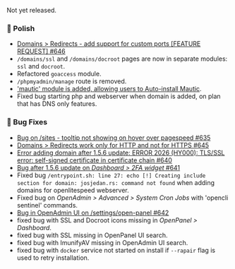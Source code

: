 Not yet released.

### 💅 Polish
- [Domains > Redirects - add support for custom ports [FEATURE REQUEST] #646](https://github.com/stefanpejcic/OpenPanel/issues/646)
- `/domains/ssl` and `/domains/docroot` pages are now in separate modules: `ssl` and `docroot`.
- Refactored `goaccess` module.
- `/phpmyadmin/manage` route is removed.
- ['mautic' module is added, allowing users to Auto-install Mautic](/docs/articles/websites/how-to-install-mautic-with-openpanel/).
- Fixed bug starting php and webserver when domain is added, on plan that has DNS only features.

### 🐛 Bug Fixes
- [Bug on /sites - tooltip not showing on hover over pagespeed #635](https://github.com/stefanpejcic/OpenPanel/issues/635)
- [Domains > Redirects work only for HTTP and not for HTTPS #645](https://github.com/stefanpejcic/OpenPanel/issues/645)
- [Error adding domain after 1.5.6 update: ERROR 2026 (HY000): TLS/SSL error: self-signed certificate in certificate chain #640](https://github.com/stefanpejcic/OpenPanel/issues/640)
- [Bug after 1.5.6 update on *Dashboard > 2FA widget* #641](https://github.com/stefanpejcic/OpenPanel/issues/641)
- Fixed bug `/entrypoint.sh: line 27: echo [!] Creating include section for domain: josjedan.rs: command not found` when adding domains for openlitespeed webserver.
- Fixed bug on *OpenAdmin > Advanced > System Cron Jobs* with 'opencli sentinel' commands.
- [Bug in OpenAdmin UI on /settings/open-panel #642](https://github.com/stefanpejcic/OpenPanel/issues/642)
- fixed bug with SSL and Docroot icons missing in *OpenPanel > Dashboard*.
- fixed bug with SSL missing in OpenPanel UI search.
- fixed bug with ImunifyAV missing in OpenAdmin UI search.
- fixed bug with `docker` service not started on install if `--rapair` flag is used to retry installation.
